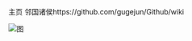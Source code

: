 主页
邻国诸侯https://github.com/gugejun/Github/wiki

![图](https://github.com/gugejun/Github/blob/master/20170707-d078736a3ef244818f73afa9208c90c1.jpg?raw=true)
